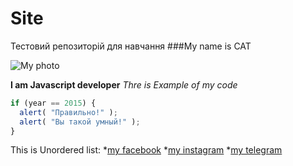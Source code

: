 # Site
Тестовий репозиторій для навчання
###My name is CAT

![My photo](https://media.npr.org/assets/img/2021/08/11/gettyimages-1279899488_wide-f3860ceb0ef19643c335cb34df3fa1de166e2761-s1100-c50.jpg)

**I am Javascript developer**
*Thre is Example of my code*

```javascript
if (year == 2015) {
  alert( "Правильно!" );
  alert( "Вы такой умный!" );
}

```

This is Unordered list:
*[my facebook](https://uk-ua.facebook.com/)
*[my instagram](https://www.instagram.com/)
*[my telegram](https://web.telegram.org/)

